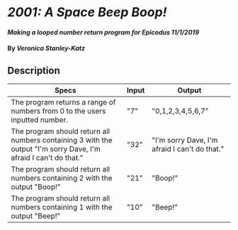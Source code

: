# _2001: A Space Beep Boop!_

#### _Making a looped number return program for Epicodus 11/1/2019_

#### By _**Veronica Stanley-Katz**_

## Description

|Specs|Input|Output|
|-|-|-|
|The program returns a range of numbers from 0 to the users inputted number.|"7"|"0,1,2,3,4,5,6,7"|
|The program should return all numbers containing 3 with the output "I'm sorry Dave, I'm afraid I can't do that."|"32"|"I'm sorry Dave, I'm afraid I can't do that."|
|The program should return all numbers containing 2 with the output "Boop!"|"21"|"Boop!"|
|The program should return all numbers containing 1 with the output "Beep!"|"10"|"Beep!"|

